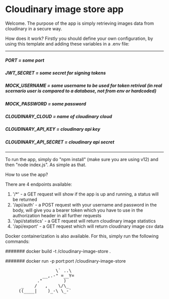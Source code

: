 # Cloudinary image store app


Welcome. The purpose of the app is simply retrieving images 
data from cloudinary in a secure way.

How does it work? 
Firstly you should define your own configuration, by using this template and adding these variables in a .env file:

-------------------------------

##### PORT = some port
##### JWT_SECRET = some secret for signing tokens
##### MOCK_USERNAME = some username to be used for token retrival (in real scernario user is compared to a database, not from env or hardcoded)
##### MOCK_PASSWORD = some password
##### CLOUDINARY_CLOUD = name of cloudinary cloud
##### CLOUDINARY_API_KEY = cloudinary api key
##### CLOUDINARY_API_SECRET = cloudinary api secret

-------------------------------
To run the app, simply do "npm install" (make sure you are using v12) and then "node index.js". As simple as that.

How to use the app? 

There are 4 endpoints available:
 1. '/*' - a GET request will show if the app is up and running, a status will be returned
 2. '/api/auth' - a POST request with your username and password in the body, will give you a bearer token which you have to use in the authorization header in all further requests
 3. '/api/statistics' - a GET request will return cloudinary image statistics
 4. '/api/export' - a GET request which will return cloudinary image csv data


Docker containerization is also available. 
For this, simply run the following commands:

####### docker build -t <some-namespace>/cloudinary-image-store . 

####### docker run -p port:port <some-namespace>/cloudinary-image-store

<pre>
                   \` ..\
              __,.-" =__Y=
            ."        )  
      _    /   ,    \/\_
     ((____|    )_-\ \_-`
 </pre>
 
 